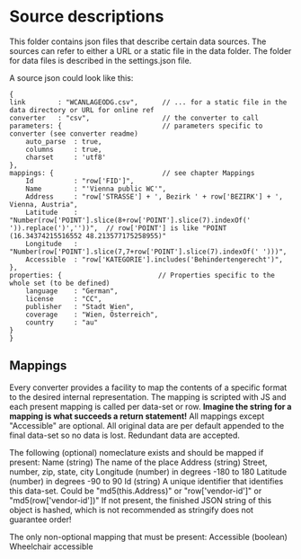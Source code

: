 # Source descriptions

This folder contains json files that describe certain data sources. The sources can refer to either a URL or a static file in the data folder.
The folder for data files is described in the settings.json file.

A source json could look like this:
```
{
link        : "WCANLAGEODG.csv",      // ... for a static file in the data directory or URL for online ref    
converter   : "csv",                  // the converter to call
parameters: {                         // parameters specific to converter (see converter readme)
    auto_parse  : true,
    columns     : true,
    charset     : 'utf8'
},
mappings: {                           // see chapter Mappings
    Id          : "row['FID']",
    Name        : "'Vienna public WC'",
    Address     : "row['STRASSE'] + ', Bezirk ' + row['BEZIRK'] + ', Vienna, Austria",
    Latitude    : "Number(row['POINT'].slice(8+row['POINT'].slice(7).indexOf(' ')).replace(')',''))",  // row['POINT'] is like "POINT (16.34374215516552 48.213577175258955)"
    Longitude   : "Number(row['POINT'].slice(7,7+row['POINT'].slice(7).indexOf(' ')))",
    Accessible  : "row['KATEGORIE'].includes('Behindertengerecht')",
},
properties: {                        // Properties specific to the whole set (to be defined)
    language    : "German",
    license     : "CC",
    publisher   : "Stadt Wien",
    coverage    : "Wien, Österreich",
    country     : "au"
}
}
```

## Mappings
Every converter provides a facility to map the contents of a specific format to the desired internal representation. 
The mapping is scripted with JS and each present mapping is called per data-set or row. **Imagine the string for a mapping is what succeeds a return statement!** 
All mappings except "Accessible" are optional. All original data are per default appended to the final data-set so no data is lost. Redundant data are accepted.

The following (optional) nomeclature exists and should be mapped if present:
Name        (string) The name of the place
Address     (string) Street, number, zip, state, city
Longitude   (number) in degrees -180 to 180
Latitude    (number) in degrees -90 to 90
Id          (string) A unique identifier that identifies this data-set. Could be "md5(this.Address)" or "row['vendor-id']" or "md5(row['vendor-id'])" 
                     If not present, the finished JSON string of this object is hashed, which is not recommended as stringify does not guarantee order!

The only non-optional mapping that must be present:
Accessible  (boolean) Wheelchair accessible

